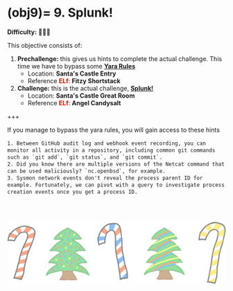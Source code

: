 (obj9)=
9\. Splunk!
=======================
**Difficulty:** 🎄🎄🎄 <br>

This objective consists of:
1. **Prechallenge:** this gives us hints to complete the actual challenge. This time we have to bypass some [**Yara Rules**](prech9)
    * Location: **Santa's Castle Entry**
    * Reference <span style="color:red">**ELf**</span>: **Fitzy Shortstack**
2. **Challenge:** this is the actual challenge, [**Splunk!**](ch9)
    * Location: **Santa's Castle Great Room**
    * Reference <span style="color:red">**ELf**</span>: **Angel Candysalt**

+++
<br>

If you manage to bypass the yara rules, you will gain access to these hints
```{hint}
1. Between GitHub audit log and webhook event recording, you can monitor all activity in a repository, including common git commands such as `git add`, `git status`, and `git commit`.
2. Did you know there are multiple versions of the Netcat command that can be used maliciously? `nc.openbsd`, for example.
3. Sysmon network events don't reveal the process parent ID for example. Fortunately, we can pivot with a query to investigate process creation events once you get a process ID.
```

<br>
<br>

![footer1](images/footer1_large.png)


